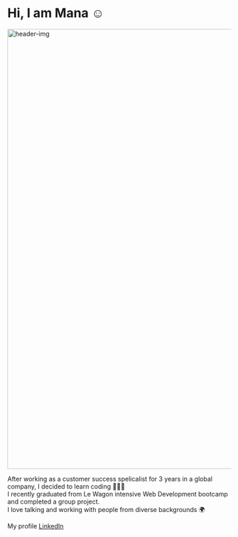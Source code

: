# Hi, I am Mana ☺

<img width="988" alt="header-img" src="https://github.com/mnsom/mnsom/assets/130806211/b1b0de8e-a7d6-4059-8f40-f54109f1156d">

After working as a customer success spelicalist for 3 years in a global company, I decided to learn coding 👩🏻‍💻 <br>
I recently graduated from Le Wagon intensive Web Development bootcamp and completed a group project. <br>
I love talking and working with people from diverse backgrounds 🌍

My profile <a href="https://www.linkedin.com/in/mana-misawa/">LinkedIn</a>

<!--
**mnsom/mnsom** is a ✨ _special_ ✨ repository because its `README.md` (this file) appears on your GitHub profile.

Here are some ideas to get you started:

- 🔭 I’m currently working on ...
- 🌱 I’m currently learning ...
- 👯 I’m looking to collaborate on ...
- 🤔 I’m looking for help with ...
- 💬 Ask me about ...
- 📫 How to reach me: ...
- 😄 Pronouns: ...
- ⚡ Fun fact: ...
-->
